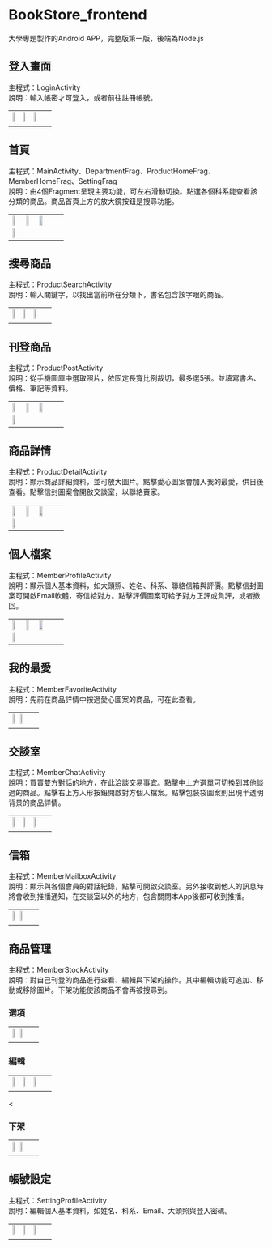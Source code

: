 # BookStore_frontend
大學專題製作的Android APP，完整版第一版，後端為Node.js

## 登入畫面
主程式：LoginActivity<br>
說明：輸入帳密才可登入，或者前往註冊帳號。
<table><tr><td>
<img src="https://github.com/ntub46010/Photos/blob/master/BookStore%E6%93%8D%E4%BD%9C%E7%95%AB%E9%9D%A2/%E7%99%BB%E5%85%A5%E7%95%AB%E9%9D%A2.png" height="24%" width="24%" />
<img src="https://github.com/ntub46010/Photos/blob/master/BookStore%E6%93%8D%E4%BD%9C%E7%95%AB%E9%9D%A2/%E8%A8%BB%E5%86%8A(%E7%A9%BA%E7%99%BD).png" height="24%" width="24%" />
<img src="https://github.com/ntub46010/Photos/blob/master/BookStore%E6%93%8D%E4%BD%9C%E7%95%AB%E9%9D%A2/%E8%A8%BB%E5%86%8A(%E6%9C%89%E8%B3%87%E6%96%99).png" height="24%" width="24%" />
</td></tr></table>

## 首頁
主程式：MainActivity、DepartmentFrag、ProductHomeFrag、MemberHomeFrag、SettingFrag<br>
說明：由4個Fragment呈現主要功能，可左右滑動切換。點選各個科系能查看該分類的商品。商品首頁上方的放大鏡按鈕是搜尋功能。
<table><tr><td>
<img src="https://github.com/ntub46010/Photos/blob/master/BookStore%E6%93%8D%E4%BD%9C%E7%95%AB%E9%9D%A2/%E7%A7%91%E7%B3%BB.png" height="24%" width="24%" />
<img src="https://github.com/ntub46010/Photos/blob/master/BookStore%E6%93%8D%E4%BD%9C%E7%95%AB%E9%9D%A2/%E5%95%86%E5%93%81%E9%A6%96%E9%A0%81.png" height="24%" width="24%" />
<img src="https://github.com/ntub46010/Photos/blob/master/BookStore%E6%93%8D%E4%BD%9C%E7%95%AB%E9%9D%A2/%E6%9C%83%E5%93%A1%E5%B0%88%E5%8D%80.png" height="24%" width="24%" />
<img src="https://github.com/ntub46010/Photos/blob/master/BookStore%E6%93%8D%E4%BD%9C%E7%95%AB%E9%9D%A2/%E8%A8%AD%E5%AE%9A.png" height="24%" width="24%" />
</td></tr></table>

## 搜尋商品
主程式：ProductSearchActivity<br>
說明：輸入關鍵字，以找出當前所在分類下，書名包含該字眼的商品。
<table><tr><td>
<img src="https://github.com/ntub46010/Photos/blob/master/BookStore%E6%93%8D%E4%BD%9C%E7%95%AB%E9%9D%A2/%E6%9C%83%E8%B3%87%E7%B3%BB%E5%95%86%E5%93%81.png" height="24%" width="24%" />
<img src="https://github.com/ntub46010/Photos/blob/master/BookStore%E6%93%8D%E4%BD%9C%E7%95%AB%E9%9D%A2/%E6%90%9C%E5%B0%8B(%E9%A6%96%E9%A0%81).png" height="24%" width="24%" />
<img src="https://github.com/ntub46010/Photos/blob/master/BookStore%E6%93%8D%E4%BD%9C%E7%95%AB%E9%9D%A2/%E6%90%9C%E5%B0%8B(%E7%B5%90%E6%9E%9C).png" height="24%" width="24%" />
</td></tr></table>

## 刊登商品
主程式：ProductPostActivity<br>
說明：從手機圖庫中選取照片，依固定長寬比例裁切，最多選5張。並填寫書名、價格、筆記等資料。
<table><tr><td>
<img src="https://github.com/ntub46010/Photos/blob/master/BookStore%E6%93%8D%E4%BD%9C%E7%95%AB%E9%9D%A2/%E5%88%8A%E7%99%BB%E5%95%86%E5%93%81(%E7%A9%BA%E7%99%BD).png" height="24%" width="24%" />
<img src="https://github.com/ntub46010/Photos/blob/master/BookStore%E6%93%8D%E4%BD%9C%E7%95%AB%E9%9D%A2/%E5%88%8A%E7%99%BB%E5%95%86%E5%93%81(%E8%A3%81%E5%9C%96).png" height="24%" width="24%" />
<img src="https://github.com/ntub46010/Photos/blob/master/BookStore%E6%93%8D%E4%BD%9C%E7%95%AB%E9%9D%A2/%E5%88%8A%E7%99%BB%E5%95%86%E5%93%81(%E6%9C%89%E8%B3%87%E6%96%99).png" height="24%" width="24%" />
<img src="https://github.com/ntub46010/Photos/blob/master/BookStore%E6%93%8D%E4%BD%9C%E7%95%AB%E9%9D%A2/%E5%88%8A%E7%99%BB%E5%95%86%E5%93%81(%E4%B8%8A%E5%82%B3%E4%B8%AD).png" height="24%" width="24%" />
</td></tr></table>

## 商品詳情
主程式：ProductDetailActivity<br>
說明：顯示商品詳細資料，並可放大圖片。點擊愛心圖案會加入我的最愛，供日後查看。點擊信封圖案會開啟交談室，以聯絡賣家。
<table><tr><td>
<img src="https://github.com/ntub46010/Photos/blob/master/BookStore%E6%93%8D%E4%BD%9C%E7%95%AB%E9%9D%A2/%E5%95%86%E5%93%81%E8%A9%B3%E6%83%851.png" height="24%" width="24%" />
<img src="https://github.com/ntub46010/Photos/blob/master/BookStore%E6%93%8D%E4%BD%9C%E7%95%AB%E9%9D%A2/%E5%95%86%E5%93%81%E8%A9%B3%E6%83%852.png" height="24%" width="24%" />
<img src="https://github.com/ntub46010/Photos/blob/master/BookStore%E6%93%8D%E4%BD%9C%E7%95%AB%E9%9D%A2/%E5%95%86%E5%93%81%E8%A9%B3%E6%83%853.png" height="24%" width="24%" />
<img src="https://github.com/ntub46010/Photos/blob/master/BookStore%E6%93%8D%E4%BD%9C%E7%95%AB%E9%9D%A2/%E5%95%86%E5%93%81%E8%A9%B3%E6%83%85(%E5%9C%96%E7%89%87%E7%B8%AE%E6%94%BE).png" height="24%" width="24%" />
</td></tr></table>

## 個人檔案
主程式：MemberProfileActivity<br>
說明：顯示個人基本資料，如大頭照、姓名、科系、聯絡信箱與評價。點擊信封圖案可開啟Email軟體，寄信給對方。點擊評價圖案可給予對方正評或負評，或者撤回。
<table><tr><td>
<img src="https://github.com/ntub46010/Photos/blob/master/BookStore%E6%93%8D%E4%BD%9C%E7%95%AB%E9%9D%A2/%E5%80%8B%E4%BA%BA%E6%AA%94%E6%A1%88(%E8%87%AA%E5%B7%B1).png" height="24%" width="24%" />
<img src="https://github.com/ntub46010/Photos/blob/master/BookStore%E6%93%8D%E4%BD%9C%E7%95%AB%E9%9D%A2/%E5%80%8B%E4%BA%BA%E6%AA%94%E6%A1%88(%E8%B3%A3%E5%AE%B6).png" height="24%" width="24%" />
<img src="https://github.com/ntub46010/Photos/blob/master/BookStore%E6%93%8D%E4%BD%9C%E7%95%AB%E9%9D%A2/%E5%80%8B%E4%BA%BA%E6%AA%94%E6%A1%88(%E8%B2%B7%E5%AE%B6).png" height="24%" width="24%" />
<img src="https://github.com/ntub46010/Photos/blob/master/BookStore%E6%93%8D%E4%BD%9C%E7%95%AB%E9%9D%A2/%E5%80%8B%E4%BA%BA%E6%AA%94%E6%A1%88(Email).png" height="24%" width="24%" />
</td></tr></table>

## 我的最愛
主程式：MemberFavoriteActivity<br>
說明：先前在商品詳情中按過愛心圖案的商品，可在此查看。
<table><tr><td>
<img src="https://github.com/ntub46010/Photos/blob/master/BookStore%E6%93%8D%E4%BD%9C%E7%95%AB%E9%9D%A2/%E6%88%91%E7%9A%84%E6%9C%80%E6%84%9B.png" height="24%" width="24%" />
<img src="https://github.com/ntub46010/Photos/blob/master/BookStore%E6%93%8D%E4%BD%9C%E7%95%AB%E9%9D%A2/%E6%88%91%E7%9A%84%E6%9C%80%E6%84%9B(%E6%9C%AA%E6%89%BE%E5%88%B0).png" height="24%" width="24%" />
</td></tr></table>

## 交談室
主程式：MemberChatActivity<br>
說明：買賣雙方對話的地方，在此洽談交易事宜。點擊中上方選單可切換到其他談過的商品。點擊右上方人形按鈕開啟對方個人檔案。點擊包裝袋圖案則出現半透明背景的商品詳情。
<table><tr><td>
<img src="https://github.com/ntub46010/Photos/blob/master/BookStore%E6%93%8D%E4%BD%9C%E7%95%AB%E9%9D%A2/%E4%BA%A4%E8%AB%87%E5%AE%A41.png" height="24%" width="24%" />
<img src="https://github.com/ntub46010/Photos/blob/master/BookStore%E6%93%8D%E4%BD%9C%E7%95%AB%E9%9D%A2/%E4%BA%A4%E8%AB%87%E5%AE%A4(%E7%9C%8B%E5%95%86%E5%93%81).png" height="24%" width="24%" />
<img src="https://github.com/ntub46010/Photos/blob/master/BookStore%E6%93%8D%E4%BD%9C%E7%95%AB%E9%9D%A2/%E4%BA%A4%E8%AB%87%E5%AE%A42.png" height="24%" width="24%" />
</td></tr></table>

## 信箱
主程式：MemberMailboxActivity<br>
說明：顯示與各個會員的對話紀錄，點擊可開啟交談室。另外接收到他人的訊息時將會收到推播通知，在交談室以外的地方，包含關閉本App後都可收到推播。
<table><tr><td>
<img src="https://github.com/ntub46010/Photos/blob/master/BookStore%E6%93%8D%E4%BD%9C%E7%95%AB%E9%9D%A2/%E4%BF%A1%E7%AE%B1.png" height="24%" width="24%" />
<img src="https://github.com/ntub46010/Photos/blob/master/BookStore%E6%93%8D%E4%BD%9C%E7%95%AB%E9%9D%A2/%E4%BF%A1%E7%AE%B1(%E6%9C%AA%E6%89%BE%E5%88%B0).png" height="24%" width="24%" />
</td></tr></table>

## 商品管理
主程式：MemberStockActivity<br>
說明：對自己刊登的商品進行查看、編輯與下架的操作。其中編輯功能可追加、移動或移除圖片。下架功能使該商品不會再被搜尋到。

### 選項
<table>
<tr><td>
<img src="https://github.com/ntub46010/Photos/blob/master/BookStore%E6%93%8D%E4%BD%9C%E7%95%AB%E9%9D%A2/%E5%95%86%E5%93%81%E7%AE%A1%E7%90%86(%E9%A6%96%E9%A0%81).png" height="24%" width="24%" />
<img src="https://github.com/ntub46010/Photos/blob/master/BookStore%E6%93%8D%E4%BD%9C%E7%95%AB%E9%9D%A2/%E5%95%86%E5%93%81%E7%AE%A1%E7%90%86(%E9%81%B8%E9%A0%85).png" height="24%" width="24%" />
</td></tr></table>

### 編輯
<table>
<tr><td>
<img src="https://github.com/ntub46010/Photos/blob/master/BookStore%E6%93%8D%E4%BD%9C%E7%95%AB%E9%9D%A2/%E7%B7%A8%E8%BC%AF%E5%95%86%E5%93%81.png" height="24%" width="24%" />
<img src="https://github.com/ntub46010/Photos/blob/master/BookStore%E6%93%8D%E4%BD%9C%E7%95%AB%E9%9D%A2/%E5%95%86%E5%93%81%E8%A9%B3%E6%83%85(%E7%B7%A8%E8%BC%AF%E5%BE%8C).png" height="24%" width="24%" />
<img src="https://github.com/ntub46010/Photos/blob/master/BookStore%E6%93%8D%E4%BD%9C%E7%95%AB%E9%9D%A2/%E7%B7%A8%E8%BC%AF%E5%95%86%E5%93%81(%E5%8B%95%E5%9C%96%E7%89%87).png" height="24%" width="24%" />
</td></tr>
</table><

### 下架
<table>
<tr><td>
<img src="https://github.com/ntub46010/Photos/blob/master/BookStore%E6%93%8D%E4%BD%9C%E7%95%AB%E9%9D%A2/%E5%95%86%E5%93%81%E7%AE%A1%E7%90%86(%E4%B8%8B%E6%9E%B6).png" height="24%" width="24%" />
<img src="https://github.com/ntub46010/Photos/blob/master/BookStore%E6%93%8D%E4%BD%9C%E7%95%AB%E9%9D%A2/%E4%BA%A4%E8%AB%87%E5%AE%A4(%E5%B7%B2%E4%B8%8B%E6%9E%B6).png" height="24%" width="24%" />
</td></tr>
</table>

## 帳號設定
主程式：SettingProfileActivity<br>
說明：編輯個人基本資料，如姓名、科系、Email、大頭照與登入密碼。
<table><tr><td>
<img src="https://github.com/ntub46010/Photos/blob/master/BookStore%E6%93%8D%E4%BD%9C%E7%95%AB%E9%9D%A2/%E7%B7%A8%E8%BC%AF%E5%80%8B%E4%BA%BA%E6%AA%94%E6%A1%88(%E8%B5%B7%E5%88%9D).png" height="24%" width="24%" />
<img src="https://github.com/ntub46010/Photos/blob/master/BookStore%E6%93%8D%E4%BD%9C%E7%95%AB%E9%9D%A2/%E7%B7%A8%E8%BC%AF%E5%80%8B%E4%BA%BA%E6%AA%94%E6%A1%88(%E5%AF%86%E7%A2%BC%E9%8C%AF%E8%AA%A4).png" height="24%" width="24%" />
<img src="https://github.com/ntub46010/Photos/blob/master/BookStore%E6%93%8D%E4%BD%9C%E7%95%AB%E9%9D%A2/%E7%B7%A8%E8%BC%AF%E5%80%8B%E4%BA%BA%E6%AA%94%E6%A1%88(%E4%B8%8A%E5%82%B3).png" height="24%" width="24%" />
</td></tr></table>
